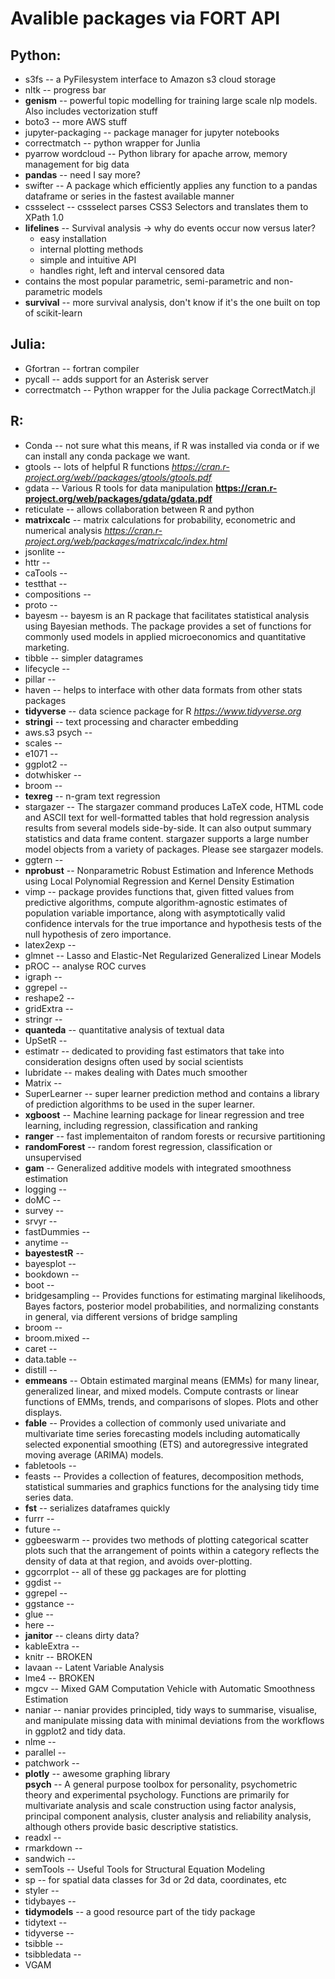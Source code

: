 # Avalible packages via FORT API
## Python:
* s3fs -- a PyFilesystem interface to Amazon s3 cloud storage
* nltk -- progress bar
* __genism__ -- powerful topic modelling for training large scale nlp models. Also includes vectorization stuff
* boto3 -- more AWS stuff
* jupyter-packaging -- package manager for jupyter notebooks
* correctmatch -- python wrapper for Junlia  
* pyarrow wordcloud -- Python library for apache arrow, memory management for big data
* __pandas__  -- need I say more?
* swifter --  A package which efficiently applies any function to a pandas dataframe or series in the fastest available manner
* cssselect --  cssselect parses CSS3 Selectors and translates them to XPath 1.0
* __lifelines__ -- Survival analysis -> why do events occur now versus later?
  * easy installation
  * internal plotting methods
  * simple and intuitive API
  * handles right, left and interval censored data
* contains the most popular parametric, semi-parametric and non-parametric models
* __survival__ -- more survival analysis, don't know if it's the one built on top of scikit-learn

## Julia:
* Gfortran --  fortran compiler
* pycall --  adds support for an Asterisk server
* correctmatch -- Python wrapper for the Julia package CorrectMatch.jl

## R:
* Conda --  not sure what this means, if R was installed via conda or if we can install any conda package we want. 
* gtools -- lots of helpful R functions *https://cran.r-project.org/web//packages/gtools/gtools.pdf*
* gdata --  Various R tools for data manipulation __https://cran.r-project.org/web/packages/gdata/gdata.pdf__
* reticulate -- allows collaboration between R and python 
* __matrixcalc__ -- matrix calculations for probability, econometric and numerical analysis *https://cran.r-project.org/web/packages/matrixcalc/index.html*
* jsonlite --  
* httr --  
* caTools --  
* testthat --  
* compositions --  
* proto --  
* bayesm --  bayesm is an R package that facilitates statistical analysis using Bayesian methods. The package provides a set of functions for commonly used models in applied microeconomics and quantitative marketing.
* tibble -- simpler datagrames 
* lifecycle --  
* pillar --  
* haven -- helps to interface with other data formats from other stats packages
* __tidyverse__ -- data science package for R *https://www.tidyverse.org*
* __stringi__ --  text processing and character embedding
* aws.s3 psych --  
* scales --  
* e1071 --  
* ggplot2 --  
* dotwhisker --  
* broom --  
* __texreg__ --  n-gram text regression
* stargazer --  The stargazer command produces LaTeX code, HTML code and ASCII text for well-formatted tables that hold regression analysis results from several models side-by-side. It can also output summary statistics and data frame content. stargazer supports a large number model objects from a variety of packages. Please see stargazer models.
* ggtern --  
* __nprobust__ -- Nonparametric Robust Estimation and Inference Methods using Local Polynomial Regression and Kernel Density Estimation
* vimp -- package provides functions that, given fitted values from predictive algorithms, compute algorithm-agnostic estimates of population variable importance, along with asymptotically valid confidence intervals for the true importance and hypothesis tests of the null hypothesis of zero importance.
* latex2exp --  
* glmnet -- Lasso and Elastic-Net Regularized Generalized Linear Models 
* pROC --  analyse ROC curves
* igraph --  
* ggrepel --  
* reshape2 --  
* gridExtra --  
* stringr --  
* __quanteda__ -- quantitative analysis of textual data 
* UpSetR --  
* estimatr -- dedicated to providing fast estimators that take into consideration designs often used by social scientists
* lubridate -- makes dealing with Dates much smoother 
* Matrix --  
* SuperLearner -- super learner prediction method and contains a library of prediction algorithms to be used in the super learner.
* __xgboost__ --  Machine learning package for linear regression and tree learning, including regression, classification and ranking
* __ranger__ -- fast implementaiton of random forests or recursive partitioning  
* __randomForest__ -- random forest regression, classification or unsupervised 
* __gam__ --  Generalized additive models with integrated smoothness estimation
* logging --  
* doMC --  
* survey --  
* srvyr --  
* fastDummies --  
* anytime --  
* **bayestestR** --  
* bayesplot --  
* bookdown --  
* boot --  
* bridgesampling --  Provides functions for estimating marginal likelihoods, Bayes factors, posterior model probabilities, and normalizing constants in general, via different versions of bridge sampling
* broom --  
* broom.mixed --  
* caret --  
* data.table --  
* distill --  
* __emmeans__ --  Obtain estimated marginal means (EMMs) for many linear, generalized linear, and mixed models. Compute contrasts or linear functions of EMMs, trends, and comparisons of slopes. Plots and other displays. 
* **fable** --  Provides a collection of commonly used univariate and multivariate time series forecasting models including automatically selected exponential smoothing (ETS) and autoregressive integrated moving average (ARIMA) models. 
* fabletools --  
* feasts --  Provides a collection of features, decomposition methods, statistical summaries and graphics functions for the analysing tidy time series data. 
* **fst** --  serializes dataframes quickly
* furrr --  
* future --  
* ggbeeswarm -- provides two methods of plotting categorical scatter plots such that the arrangement of points within a category reflects the density of data at that region, and avoids over-plotting.
* ggcorrplot -- all of these gg packages are for plotting 
* ggdist --  
* ggrepel --  
* ggstance --  
* glue --  
* here --  
* **janitor** -- cleans dirty data?  
* kableExtra --  
* knitr --  BROKEN
* lavaan -- Latent Variable Analysis 
* lme4 -- BROKEN  
* mgcv -- Mixed GAM Computation Vehicle with Automatic Smoothness Estimation
* naniar --  naniar provides principled, tidy ways to summarise, visualise, and manipulate missing data with minimal deviations from the workflows in ggplot2 and tidy data. 
* nlme --  
* parallel --  
* patchwork --  
* **plotly** -- awesome graphing library   
**psych** --  A general purpose toolbox for personality, psychometric theory and experimental psychology. Functions are primarily for multivariate analysis and scale construction using factor analysis, principal component analysis, cluster analysis and reliability analysis, although others provide basic descriptive statistics.
* readxl --  
* rmarkdown --  
* sandwich --  
* semTools -- Useful Tools for Structural Equation Modeling 
* sp --  for spatial data classes for 3d or 2d data, coordinates, etc
* styler --  
* tidybayes --  
* **tidymodels** -- a good resource part of the tidy package
* tidytext --  
* tidyverse --  
* tsibble --  
* tsibbledata --  
* VGAM
